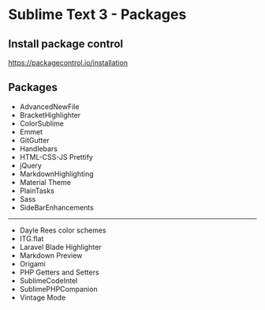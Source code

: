 # Sublime Text 3 - Packages  

## Install package control  

https://packagecontrol.io/installation  

## Packages  

- AdvancedNewFile  
- BracketHighlighter  
- ColorSublime  
- Emmet  
- GitGutter  
- Handlebars  
- HTML-CSS-JS Prettify  
- jQuery  
- MarkdownHighlighting  
- Material Theme  
- PlainTasks  
- Sass  
- SideBarEnhancements  

-----

- Dayle Rees color schemes  
- ITG.flat  
- Laravel Blade Highlighter  
- Markdown Preview  
- Origami  
- PHP Getters and Setters  
- SublimeCodeIntel  
- SublimePHPCompanion  
- Vintage Mode  
